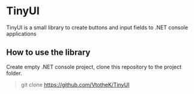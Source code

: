 # TinyUI
TinyUI is a small library to create buttons and input fields to .NET console applications


## How to use the library

Create empty .NET console project, clone this repository to the project folder. 
>git clone https://github.com/VtotheK/TinyUI
